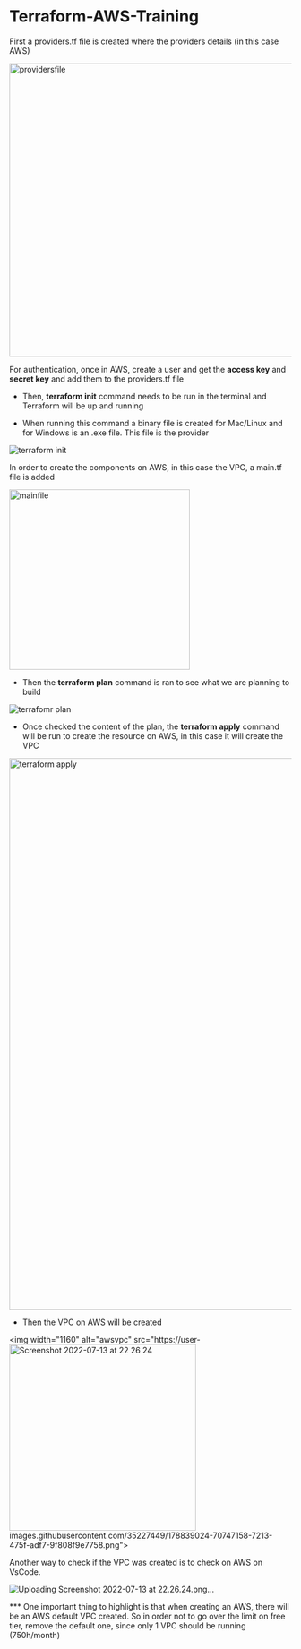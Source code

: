# Terraform-AWS-Training

First a providers.tf file is created where the providers details (in this case AWS)

<img width="524" alt="providersfile" src="https://user-images.githubusercontent.com/35227449/178838220-b1e7eb37-a47f-498b-a080-59a90e12f1fe.png">

For authentication, once in AWS, create a user and get the **access key** and **secret key** and add them to the providers.tf file

- Then, **terraform init** command needs to be run in the terminal and Terraform will be up and running

- When running this command a binary file is created for Mac/Linux and for Windows is an .exe file. This file is the provider

![terraform init](https://user-images.githubusercontent.com/35227449/178357610-be9492be-a6d5-43a3-a4ac-056c1cbda217.png)

In order to create the components on AWS, in this case the VPC, a main.tf file is added

<img width="322" alt="mainfile" src="https://user-images.githubusercontent.com/35227449/178837830-0eac734b-3fcb-49e2-91a2-ac3836246461.png">

- Then the **terraform plan** command is ran to see what we are planning to build

![terrafomr plan](https://user-images.githubusercontent.com/35227449/178357718-cb0fb470-0a9e-4879-a472-8111341e5592.png)

- Once checked the content of the plan, the **terraform apply** command will be run to create the resource on AWS, in this case it will create the VPC

<img width="985" alt="terraform apply" src="https://user-images.githubusercontent.com/35227449/178838954-087a0389-a682-4ad3-8668-1ef0f841fd2c.png">

- Then the VPC on AWS will be created 

<img width="1160" alt="awsvpc" src="https://user-<img width="333" alt="Screenshot 2022-07-13 at 22 26 24" src="https://user-images.githubusercontent.com/35227449/178839353-fea278c9-326d-4c4b-b3fe-2c6320136836.png">
images.githubusercontent.com/35227449/178839024-70747158-7213-475f-adf7-9f808f9e7758.png">

Another way to check if the VPC was created is to check on AWS on VsCode. 

![Uploading Screenshot 2022-07-13 at 22.26.24.png…]()

*** One important thing to highlight is that when creating an AWS, there will be an AWS default VPC created. So in order not to go over the limit on free tier, remove the default one, since only 1 VPC should be running (750h/month)
